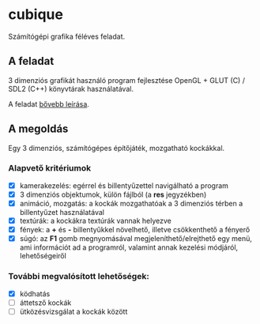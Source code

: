 # cubique
Számítógépi grafika féléves feladat.

## A feladat
3 dimenziós grafikát használó program fejlesztése OpenGL + GLUT (C) / SDL2 (C++) könyvtárak használatával.

A feladat [bővebb leírása](http://uni-miskolc.hu/~matip/grafika/).

## A megoldás
Egy 3 dimenziós, számítógépes építőjáték, mozgatható kockákkal.

### Alapvető kritériumok
- [x] kamerakezelés: egérrel és billentyűzettel navigálható a program
- [x] 3 dimenziós objektumok, külön fájlból (a __res__ jegyzékben)
- [x] animáció, mozgatás: a kockák mozgathatóak a 3 dimenziós térben a billentyűzet használatával
- [x] textúrák: a kockákra textúrák vannak helyezve
- [x] fények: a __+__ és __-__ billentyűkkel növelhető, illetve csökkenthető a fényerő
- [x] súgó: az __F1__ gomb megnyomásával megjeleníthető/elrejthető egy menü, ami információt ad a programról, valamint annak kezelési módjáról, lehetőségeiről

### További megvalósított lehetőségek:
- [x] ködhatás
- [ ] áttetsző kockák
- [ ] ütközésvizsgálat a kockák között
